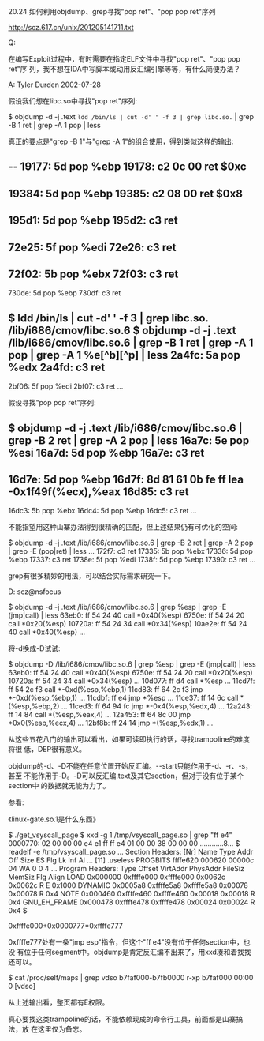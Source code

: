 20.24 如何利用objdump、grep寻找"pop ret"、"pop pop ret"序列

http://scz.617.cn/unix/201205141711.txt

Q:

在编写Exploit过程中，有时需要在指定ELF文件中寻找"pop ret"、"pop pop ret"序
列，我不想在IDA中写脚本或动用反汇编引擎等等，有什么简便办法？

A: Tyler Durden 2002-07-28

假设我们想在libc.so中寻找"pop ret"序列:

$ objdump -d -j .text `ldd /bin/ls | cut -d' ' -f 3 | grep libc.so.` | grep -B 1 ret | grep -A 1 pop | less

真正的要点是"grep -B 1"与"grep -A 1"的组合使用，得到类似这样的输出:

--
   19177:       5d                      pop    %ebp
   19178:       c2 0c 00                ret    $0xc
--
   19384:       5d                      pop    %ebp
   19385:       c2 08 00                ret    $0x8
--
   195d1:       5d                      pop    %ebp
   195d2:       c3                      ret
--
   72e25:       5f                      pop    %edi
   72e26:       c3                      ret
--
   72f02:       5b                      pop    %ebx
   72f03:       c3                      ret
--
   730de:       5d                      pop    %ebp
   730df:       c3                      ret

$ ldd /bin/ls | cut -d' ' -f 3 | grep libc.so.
/lib/i686/cmov/libc.so.6
$ objdump -d -j .text /lib/i686/cmov/libc.so.6 | grep -B 1 ret | grep -A 1 pop | grep -A 1 %e[^b][^p] | less
   2a4fc:       5a                      pop    %edx
   2a4fd:       c3                      ret
--
   2bf06:       5f                      pop    %edi
   2bf07:       c3                      ret
...

假设寻找"pop pop ret"序列:

$ objdump -d -j .text /lib/i686/cmov/libc.so.6 | grep -B 2 ret | grep -A 2 pop | less
   16a7c:       5e                      pop    %esi
   16a7d:       5d                      pop    %ebp
   16a7e:       c3                      ret
--
   16d7e:       5d                      pop    %ebp
   16d7f:       8d 81 61 0b fe ff       lea    -0x1f49f(%ecx),%eax
   16d85:       c3                      ret
--
   16dc3:       5b                      pop    %ebx
   16dc4:       5d                      pop    %ebp
   16dc5:       c3                      ret
...

不能指望用这种山寨办法得到很精确的匹配，但上述结果仍有可优化的空间:

$ objdump -d -j .text /lib/i686/cmov/libc.so.6 | grep -B 2 ret | grep -A 2 pop | grep -E \(pop\|ret\) | less
...
   172f7:       c3                      ret
   17335:       5b                      pop    %ebx
   17336:       5d                      pop    %ebp
   17337:       c3                      ret
   1738e:       5f                      pop    %edi
   1738f:       5d                      pop    %ebp
   17390:       c3                      ret
...

grep有很多精妙的用法，可以结合实际需求研究一下。

D: scz@nsfocus

$ objdump -d -j .text /lib/i686/cmov/libc.so.6 | grep %esp | grep -E \(jmp\|call\) | less
   63eb0:       ff 54 24 40             call   *0x40(%esp)
   6750e:       ff 54 24 20             call   *0x20(%esp)
  10720a:       ff 54 24 34             call   *0x34(%esp)
  10ae2e:       ff 54 24 40             call   *0x40(%esp)
...

将-d换成-D试试:

$ objdump -D /lib/i686/cmov/libc.so.6 | grep %esp | grep -E \(jmp\|call\) | less
   63eb0:       ff 54 24 40             call   *0x40(%esp)
   6750e:       ff 54 24 20             call   *0x20(%esp)
  10720a:       ff 54 24 34             call   *0x34(%esp)
  ...
  10d077:       ff d4                   call   *%esp
  ...
  11cd7f:       ff 54 2c f3             call   *-0xd(%esp,%ebp,1)
  11cd83:       ff 64 2c f3             jmp    *-0xd(%esp,%ebp,1)
  ...
  11cdbf:       ff e4                   jmp    *%esp
  ...
  11ce37:       ff 14 6c                call   *(%esp,%ebp,2)
  ...
  11ced3:       ff 64 94 fc             jmp    *-0x4(%esp,%edx,4)
  ...
  12a243:       ff 14 84                call   *(%esp,%eax,4)
  ...
  12a453:       ff 64 8c 00             jmp    *0x0(%esp,%ecx,4)
  ...
  12bf8b:       ff 24 14                jmp    *(%esp,%edx,1)
  ...

从这些五花八门的输出可以看出，如果可读即执行的话，寻找trampoline的难度将很
低，DEP很有意义。

objdump的-d、-D不能在任意位置开始反汇编。--start只能作用于-d、-r、-s，甚至
不能作用于-D。-D可以反汇编.text及其它section，但对于没有位于某个section中
的数据就无能为力了。

参看:

《linux-gate.so.1是什么东西》

$ ./get_vsyscall_page
$ xxd -g 1 /tmp/vsyscall_page.so | grep "ff e4"
0000770: 02 00 00 00 e4 e1 ff ff e4 01 00 00 38 00 00 00  ............8...
$ readelf -e /tmp/vsyscall_page.so
...
Section Headers:
  [Nr] Name              Type            Addr     Off    Size   ES Flg Lk Inf Al
...
  [11] .useless          PROGBITS        ffffe620 000620 00000c 04  WA  0   0  4
...
Program Headers:
  Type           Offset   VirtAddr   PhysAddr   FileSiz MemSiz  Flg Align
  LOAD           0x000000 0xffffe000 0xffffe000 0x0062c 0x0062c R E 0x1000
  DYNAMIC        0x0005a8 0xffffe5a8 0xffffe5a8 0x00078 0x00078 R   0x4
  NOTE           0x000460 0xffffe460 0xffffe460 0x00018 0x00018 R   0x4
  GNU_EH_FRAME   0x000478 0xffffe478 0xffffe478 0x00024 0x00024 R   0x4
$

0xffffe000+0x0000777=0xffffe777

0xffffe777处有一条"jmp esp"指令，但这个"ff e4"没有位于任何section中，也没
有位于任何segment中。objdump是肯定反汇编不出来了，用xxd凑和着找找还可以。

$ cat /proc/self/maps | grep vdso
b7faf000-b7fb0000 r-xp b7faf000 00:00 0          [vdso]

从上述输出看，整页都有E权限。

真心要找这类trampoline的话，不能依赖现成的命令行工具，前面都是山寨搞法，放
在这里仅为备忘。
